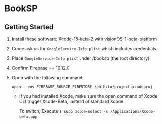# BookSP

## Getting Started

1. Install these software: [Xcode-15-beta-2 with visionOS-1-beta-platform](https://developer.apple.com/download/all/?q=xcode%2015)

2. Come ask us for `GoogleService-Info.plist` which includes credentials.

3. Place `GoogleService-Info.plist` under /booksp (the root directory).

4. Confirm Firebase == 10.12.0  

5. Open with the following command.

    ```open --env FIREBASE_SOURCE_FIRESTORE /path/to/project.xcodeproj```

      * If you had installed Xcode, make sure the open command of Xcode CLI trigger Xcode-Beta, instead of standard Xcode. 
      
        To switch, Execute ```$ sudo xcode-select -s /Applications/Xcode-beta.app```.
